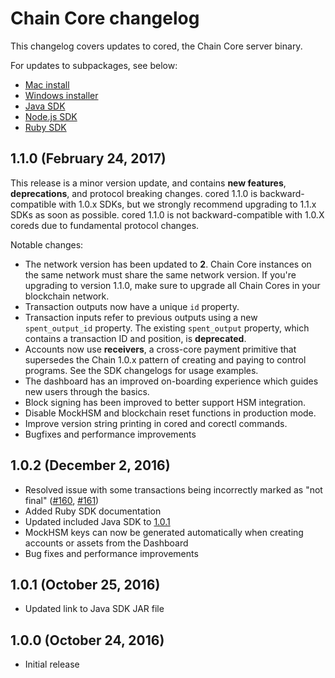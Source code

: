 # Chain Core changelog

This changelog covers updates to cored, the Chain Core server binary.

For updates to subpackages, see below:

- [Mac install](./installer/mac/CHANGELOG.md)
- [Windows installer](./installer/windows/CHANGELOG.md)
- [Java SDK](./sdk/java/CHANGELOG.md)
- [Node.js SDK](./sdk/node/CHANGELOG.md)
- [Ruby SDK](./sdk/ruby/CHANGELOG.md)

## 1.1.0 (February 24, 2017)

This release is a minor version update, and contains **new features**, **deprecations**, and protocol breaking changes. cored 1.1.0 is backward-compatible with 1.0.x SDKs, but we strongly recommend upgrading to 1.1.x SDKs as soon as possible. cored 1.1.0 is not backward-compatible with 1.0.X coreds due to fundamental protocol changes.

Notable changes:

* The network version has been updated to **2**. Chain Core instances on the same network must share the same network version. If you're upgrading to version 1.1.0, make sure to upgrade all Chain Cores in your blockchain network.
* Transaction outputs now have a unique `id` property.
* Transaction inputs refer to previous outputs using a new `spent_output_id` property. The existing `spent_output` property, which contains a transaction ID and position, is **deprecated**.
* Accounts now use **receivers**, a cross-core payment primitive that supersedes the Chain 1.0.x pattern of creating and paying to control programs. See the SDK changelogs for usage examples.
* The dashboard has an improved on-boarding experience which guides new users through the basics.
* Block signing has been improved to better support HSM integration.
* Disable MockHSM and blockchain reset functions in production mode.
* Improve version string printing in cored and corectl commands.
* Bugfixes and performance improvements

## 1.0.2 (December 2, 2016)<a name="1.0.2"></a>

* Resolved issue with some transactions being incorrectly marked as "not final"
  ([#160](https://github.com/chain/chain/issues/160), [#161](https://github.com/chain/chain/pulls/161))
* Added Ruby SDK documentation
* Updated included Java SDK to [1.0.1](../../sdk/java/CHANGELOG.md#1.0.1)
* MockHSM keys can now be generated automatically when creating accounts or
    assets from the Dashboard
* Bug fixes and performance improvements

## 1.0.1 (October 25, 2016)

* Updated link to Java SDK JAR file

## 1.0.0 (October 24, 2016)

* Initial release
